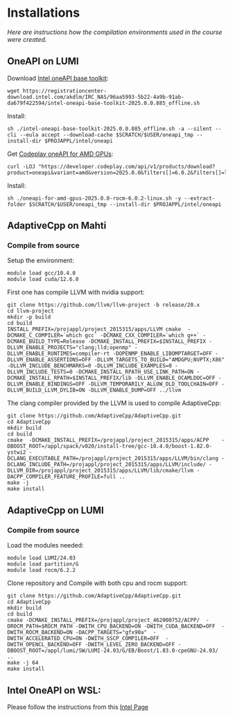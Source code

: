 # Installations

*Here are instructions how the compilation environments used in the course were created.*

## OneAPI on LUMI

Download [Intel oneAPI base toolkit](https://www.intel.com/content/www/us/en/developer/tools/oneapi/base-toolkit-download.html?packages=oneapi-toolkit&oneapi-toolkit-os=linux&oneapi-lin=offline):

    wget https://registrationcenter-download.intel.com/akdlm/IRC_NAS/96aa5993-5b22-4a9b-91ab-da679f422594/intel-oneapi-base-toolkit-2025.0.0.885_offline.sh

Install:

    sh ./intel-oneapi-base-toolkit-2025.0.0.885_offline.sh -a --silent --cli --eula accept --download-cache $SCRATCH/$USER/oneapi_tmp --install-dir $PROJAPPL/intel/oneapi

Get [Codeplay oneAPI for AMD GPUs](https://developer.codeplay.com/products/oneapi/amd/2025.0.0/guides/get-started-guide-amd#installation):

    curl -LOJ "https://developer.codeplay.com/api/v1/products/download?product=oneapi&variant=amd&version=2025.0.0&filters[]=6.0.2&filters[]=linux"

Install:

    sh ./oneapi-for-amd-gpus-2025.0.0-rocm-6.0.2-linux.sh -y --extract-folder $SCRATCH/$USER/oneapi_tmp --install-dir $PROJAPPL/intel/oneapi

## AdaptiveCpp on Mahti

### Compile from source

Setup the environment:
```
module load gcc/10.4.0
module load cuda/12.6.0
```

First one has compile LLVM with nvidia support:
```
git clone https://github.com/llvm/llvm-project -b release/20.x
cd llvm-project
mkdir -p build
cd build
INSTALL_PREFIX=/projappl/project_2015315/apps/LLVM cmake  -DCMAKE_C_COMPILER=`which gcc` -DCMAKE_CXX_COMPILER=`which g++` -DCMAKE_BUILD_TYPE=Release -DCMAKE_INSTALL_PREFIX=$INSTALL_PREFIX -DLLVM_ENABLE_PROJECTS="clang;lld;openmp" -DLLVM_ENABLE_RUNTIMES=compiler-rt -DOPENMP_ENABLE_LIBOMPTARGET=OFF -DLLVM_ENABLE_ASSERTIONS=OFF -DLLVM_TARGETS_TO_BUILD="AMDGPU;NVPTX;X86" -DLLVM_INCLUDE_BENCHMARKS=0 -DLLVM_INCLUDE_EXAMPLES=0 -DLLVM_INCLUDE_TESTS=0 -DCMAKE_INSTALL_RPATH_USE_LINK_PATH=ON -DCMAKE_INSTALL_RPATH=$INSTALL_PREFIX/lib -DLLVM_ENABLE_OCAMLDOC=OFF -DLLVM_ENABLE_BINDINGS=OFF -DLLVM_TEMPORARILY_ALLOW_OLD_TOOLCHAIN=OFF -DLLVM_BUILD_LLVM_DYLIB=ON -DLLVM_ENABLE_DUMP=OFF ../llvm

```
The clang compiler provided by the LLVM is used to compile AdaptiveCpp:
```
git clone https://github.com/AdaptiveCpp/AdaptiveCpp.git
cd AdaptiveCpp
mkdir build
cd build
cmake  -DCMAKE_INSTALL_PREFIX=/projappl/project_2015315/apps/ACPP    -DBOOST_ROOT=/appl/spack/v020/install-tree/gcc-10.4.0/boost-1.82.0-ystwi2 -DCLANG_EXECUTABLE_PATH=/projappl/project_2015315/apps/LLVM/bin/clang -DCLANG_INCLUDE_PATH=/projappl/project_2015315/apps/LLVM/include/ -DLLVM_DIR=/projappl/project_2015315/apps/LLVM/lib/cmake/llvm -DACPP_COMPILER_FEATURE_PROFILE=full .. 
make -j
make install
```

## AdaptiveCpp on LUMI

### Compile from source

Load the modules needed:
```
module load LUMI/24.03
module load partition/G
module load rocm/6.2.2
```
Clone repository and Compile with both cpu and rocm support:
```
git clone https://github.com/AdaptiveCpp/AdaptiveCpp.git
cd AdaptiveCpp
mkdir build
cd build
cmake -DCMAKE_INSTALL_PREFIX=/projappl/project_462000752/ACPP/  -DROCM_PATH=$ROCM_PATH -DWITH_CPU_BACKEND=ON -DWITH_CUDA_BACKEND=OFF  -DWITH_ROCM_BACKEND=ON -DACPP_TARGETS="gfx90a"  -DWITH_ACCELERATED_CPU=ON -DWITH_SSCP_COMPILER=OFF  -DWITH_OPENCL_BACKEND=OFF -DWITH_LEVEL_ZERO_BACKEND=OFF -DBOOST_ROOT=/appl/lumi/SW/LUMI-24.03/G/EB/Boost/1.83.0-cpeGNU-24.03/ ..
make -j 64 
make install 
```

## Intel OneAPI on WSL:

Please follow the instructions from this [Intel Page](https://www.intel.com/content/www/us/en/docs/oneapi/installation-guide-linux/2024-0/configure-wsl-2-for-gpu-workflows.html)
